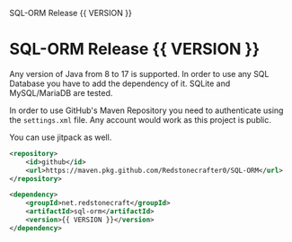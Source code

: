 SQL-ORM Release {{ VERSION }}

# SQL-ORM Release {{ VERSION }}

Any version of Java from 8 to 17 is supported.
In order to use any SQL Database you have to add the dependency of it.
SQLite and MySQL/MariaDB are tested.

In order to use GitHub's Maven Repository you need to authenticate using the `settings.xml` file.
Any account would work as this project is public.

You can use jitpack as well.

```xml
<repository>
    <id>github</id>
    <url>https://maven.pkg.github.com/Redstonecrafter0/SQL-ORM</url>
</repository>

<dependency>
    <groupId>net.redstonecraft</groupId>
    <artifactId>sql-orm</artifactId>
    <version>{{ VERSION }}</version>
</dependency>
```
